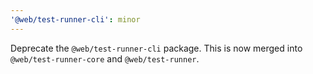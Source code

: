 ```yaml
---
'@web/test-runner-cli': minor
---
```


Deprecate the `@web/test-runner-cli` package. This is now merged into `@web/test-runner-core` and `@web/test-runner`.
